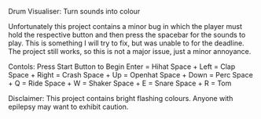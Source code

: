 Drum Visualiser: Turn sounds into colour


Unfortunately this project contains a minor bug in which the player must hold the respective button and then press the spacebar for the sounds to play. This is something I will try to fix, but was unable to for the deadline.
The project still works, so this is not a major issue, just a minor annoyance. 

Contols:
Press Start Button to Begin
Enter = Hihat
Space + Left = Clap
Space + Right = Crash
Space + Up = Openhat
Space + Down = Perc
Space + Q = Ride
Space + W = Shaker
Space + E = Snare
Space  + R = Tom

Disclaimer: This project contains bright flashing colours.
Anyone with epilepsy may want to exhibit caution.
